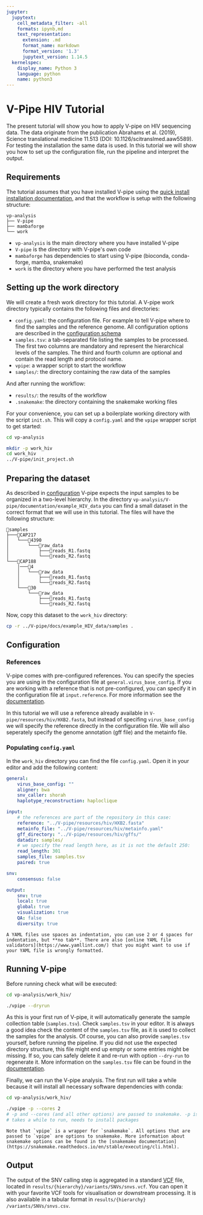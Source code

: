 ```yaml
---
jupyter:
  jupytext:
    cell_metadata_filter: -all
    formats: ipynb,md
    text_representation:
      extension: .md
      format_name: markdown
      format_version: '1.3'
      jupytext_version: 1.14.5
  kernelspec:
    display_name: Python 3
    language: python
    name: python3
---
```


<!-- markdownlint-configure-file { "MD010": { "ignore_code_languages" : [ "tsv", "bash" ] } } -->
# V-Pipe HIV Tutorial

The present tutorial will show you how to apply V-pipe on HIV sequencing data. The data originate from the publication Abrahams et al. (2019), Science translational medicine 11.513 (DOI: 10.1126/scitranslmed.aaw5589). For testing the installation the same data is used. In this tutorial we will show you how to set up the configuration file, run the pipeline and interpret the output.

## Requirements

The tutorial assumes that you have installed V-pipe using the [quick install installation documentation](quick-install-v-pipe-and-conda), and that the workflow is setup with the following structure:

```text
vp-analysis
├── V-pipe
├── mambaforge
└── work
```

- `vp-analysis` is the main directory where you have installed V-pipe
- `V-pipe` is the directory with V-pipe's own code
- `mambaforge` has dependencies to start using V-pipe (bioconda, conda-forge, mamba, snakemake)
- `work` is the directory where you have performed the test analysis

## Setting up the work directory

We will create a fresh work directory for this tutorial. A V-pipe work directory typically contains the following files and directories:

- `config.yaml`: the configuration file. For example to tell V-pipe where to find the samples and the reference genome. All configuration options are described in the [configuration schema](configuring-the-workflow)
- `samples.tsv`: a tab-separated file listing the samples to be processed. The first two columns are mandatory and represent the hierarchical levels of the samples. The third and fourth column are optional and contain the read length and protocol name. 
- `vpipe`: a wrapper script to start the workflow
- `samples/`: the directory containing the raw data of the samples

And after running the workflow:

- `results/`: the results of the workflow
- `.snakemake`: the directory containing the snakemake working files

For your convenience, you can set up a boilerplate working directory with the script `init.sh`. This will copy a `config.yaml` and the `vpipe` wrapper script to get started: 

```bash
cd vp-analysis

mkdir -p work_hiv
cd work_hiv
../V-pipe/init_project.sh
```

## Preparing the dataset

As described in [configuration](organizing-data) V-pipe expects the input samples to be organized in a two-level hierarchy. In the directory `vp-analysis/V-pipe/documentation/example_HIV_data` you can find a small dataset in the correct format that we will use in this tutorial. The files will have the following structure:

```text
📁samples
├───📁CAP217
│   └───📁4390
│       └───📁raw_data
│           ├───🧬reads_R1.fastq
│           └───🧬reads_R2.fastq
└───📁CAP188
    │───📁4
    │   └───📁raw_data
    │       ├───🧬reads_R1.fastq
    │       └───🧬reads_R2.fastq
    └───📁30
        └───📁raw_data
            ├───🧬reads_R1.fastq
            └───🧬reads_R2.fastq
```

Now, copy this dataset to the `work_hiv` directory:

```bash
cp -r ../V-pipe/docs/example_HIV_data/samples .
```

## Configuration

### References

V-pipe comes with pre-configured references. You can specify the species you are using in the configuration file at `general.virus_base_config`. If you are working with a reference that is not pre-configured, you can specify it in the configuration file at `input.reference`. For more information see the [documentation](configuring-the-workflow).

In this tutorial we will use a reference already available in `V-pipe/resources/hiv/HXB2.fasta`, but instead of specifing `virus_base_config` we will specify the reference directly in the configuration file. We will also seperately specify the genome annotation (gff file) and the metainfo file. 

### Populating `config.yaml`

In the `work_hiv`  directory you can find the file `config.yaml`. Open it in your editor and add the following content:

```yaml
general:
    virus_base_config: ""
    aligner: bwa
    snv_caller: shorah
    haplotype_reconstruction: haploclique

input:
    # the references are part of the repository in this case:
    reference: "../V-pipe/resources/hiv/HXB2.fasta"
    metainfo_file: "../V-pipe/resources/hiv/metainfo.yaml"
    gff_directory: "../V-pipe/resources/hiv/gffs/"
    datadir: samples/
    # we specify the read length here, as it is not the default 250:
    read_length: 301
    samples_file: samples.tsv
    paired: true

snv:
    consensus: false

output:
    snv: true
    local: true
    global: true
    visualization: true
    QA: false
    diversity: true
```

```{note}
A YAML files use spaces as indentation, you can use 2 or 4 spaces for indentation, but **no tab**. There are also [online YAML file validators](https://www.yamllint.com/) that you might want to use if your YAML file is wrongly formatted.
```

## Running V-pipe

Before running check what will be executed:

```bash
cd vp-analysis/work_hiv/

./vpipe --dryrun

```

As this is your first run of V-pipe, it will automatically generate the sample collection table (`samples.tsv`). Check `samples.tsv` in your editor. It is always a good idea check the content of the `samples.tsv` file, as it is used to collect the samples for the analysis. Of course, you can also provide `samples.tsv` yourself, before running the pipeline. If you did not use the expected directory structure, this file might end up empty or some entries might be missing. If so, you can safely delete it and re-run with option `--dry-run` to regenerate it. More information on the `samples.tsv` file can be found in the [documentation](setting-up-samplestsv).

Finally, we can run the V-pipe analysis. The first run will take a while because it will install all necessary software dependencies with conda:

```bash
cd vp-analysis/work_hiv/

./vpipe -p --cores 2
# -p and --cores (and all other options) are passed to snakemake. -p is for printing shell cmds. 
# takes a while to run, needs to install packages
```

```{note}
Note that `vpipe` is a wrapper for `snakemake`. All options that are passed to `vpipe` are options to snakemake. More information about snakemake options can be found in the [snakemake documentation](https://snakemake.readthedocs.io/en/stable/executing/cli.html).
```

## Output

The output of the SNV calling step is aggregated in a standard [VCF](https://en.wikipedia.org/wiki/Variant_Call_Format) file, located in `results/​{hierarchy}​/variants/SNVs/snvs.vcf`. You can open it with your favorite VCF tools for visualisation or downstream processing. It is also available in a tabular format in `results/​{hierarchy}​/variants/SNVs/snvs.csv`.
